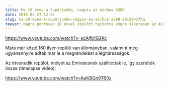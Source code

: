 ```yaml
---
title: Ma 10 éves a Superjumbo, vagyis az Airbus A380
date: 2015-04-27 12:22
slug: ma-10-eves-a-superjumbo-vagyis-az-airbus-a380-20150427hq
teaser: Napra pontosan 10 évvel ezelőtt hajtotta végre sikeresen az Airbus a világ legnagyobb utasszállítójának első repülését. Ez az út ugyan még nem menetrend szerinti repülés volt, de két éven belül arra is sor került.
---
```


https://www.youtube.com/watch?v=scAjfb1G2Kc

Mára már közel 160 ilyen repülő van állományban, valamint még ugyanennyire adták már le a megrendelést a légitársaságok.

Az ötvenedik repülőt, melyet az Emiratesnek szállítottak le, így szerelték össze (timelapse video):

https://www.youtube.com/watch?v=ApKBQn9T60s
